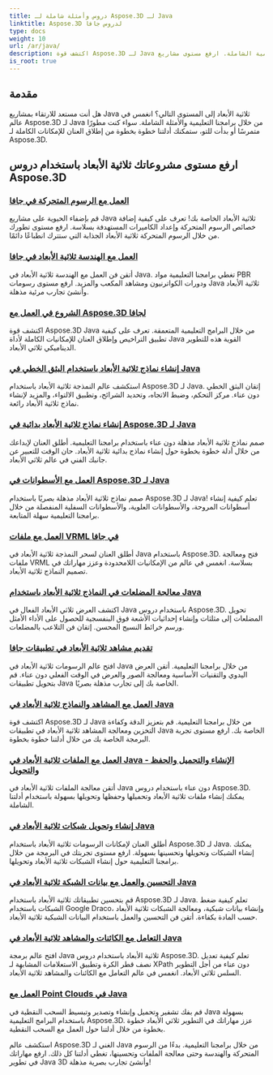 ```yaml
---
title: دروس وأمثلة شاملة لـ Aspose.3D لـ Java
linktitle: Aspose.3D لدروس جافا
type: docs
weight: 10
url: /ar/java/
description: اكتشف قوة Aspose.3D لـ Java من خلال البرامج التعليمية الشاملة. ارفع مستوى مشاريع Java ثلاثية الأبعاد الخاصة بك من خلال البرامج التعليمية حول الرسوم المتحركة والهندسة والترخيص والمزيد!
is_root: true
---
```

## مقدمة

هل أنت مستعد للارتقاء بمشاريع Java ثلاثية الأبعاد إلى المستوى التالي؟ انغمس في عالم Aspose.3D لـ Java من خلال برامجنا التعليمية والأمثلة الشاملة. سواء كنت مطورًا متمرسًا أو بدأت للتو، ستمكنك أدلتنا خطوة بخطوة من إطلاق العنان للإمكانات الكاملة لـ Aspose.3D.

## ارفع مستوى مشروعاتك ثلاثية الأبعاد باستخدام دروس Aspose.3D

### [العمل مع الرسوم المتحركة في جافا](./animations/)

قم بإضفاء الحيوية على مشاريع Java ثلاثية الأبعاد الخاصة بك! تعرف على كيفية إضافة خصائص الرسوم المتحركة وإعداد الكاميرات المستهدفة بسلاسة. ارفع مستوى تطورك من خلال الرسوم المتحركة ثلاثية الأبعاد الجذابة التي ستترك انطباعًا دائمًا.

### [العمل مع الهندسة ثلاثية الأبعاد في جافا](./geometry/)

أتقن فن العمل مع الهندسة ثلاثية الأبعاد في Java. تغطي برامجنا التعليمية مواد PBR ودورات الكواترنيون ومشاهد المكعب والمزيد. ارفع مستوى رسومات Java ثلاثية الأبعاد وأنشئ تجارب مرئية مذهلة.

### [الشروع في العمل مع Aspose.3D لجافا](./licensing/)

اكتشف قوة Aspose.3D Java من خلال البرامج التعليمية المتعمقة. تعرف على كيفية تطبيق التراخيص وإطلاق العنان للإمكانيات الكاملة لأداة Java القوية هذه للتطوير الديناميكي ثلاثي الأبعاد.

### [إنشاء نماذج ثلاثية الأبعاد باستخدام البثق الخطي في Java](./linear-extrusion/)

استكشف عالم النمذجة ثلاثية الأبعاد باستخدام Aspose.3D لـ Java. إتقان البثق الخطي دون عناء. مركز التحكم، وضبط الاتجاه، وتحديد الشرائح، وتطبيق الالتواء، والمزيد لإنشاء نماذج ثلاثية الأبعاد رائعة.

### [إنشاء نماذج ثلاثية الأبعاد بدائية في Aspose.3D لـ Java](./primitive-3d-models/)

صمم نماذج ثلاثية الأبعاد مذهلة دون عناء باستخدام برامجنا التعليمية. أطلق العنان لإبداعك من خلال أدلة خطوة بخطوة حول إنشاء نماذج بدائية ثلاثية الأبعاد. حان الوقت للتعبير عن جانبك الفني في عالم ثلاثي الأبعاد.

### [العمل مع الأسطوانات في Aspose.3D لـ Java](./cylinders/)

صمم نماذج ثلاثية الأبعاد مذهلة بصريًا باستخدام Aspose.3D لـ Java! تعلم كيفية إنشاء أسطوانات المروحة، والأسطوانات العلوية، والأسطوانات السفلية المنفصلة من خلال برامجنا التعليمية سهلة المتابعة.

### [العمل مع ملفات VRML في جافا](./vrml-files/)

أطلق العنان لسحر النمذجة ثلاثية الأبعاد في Java باستخدام Aspose.3D. فتح ومعالجة ملفات VRML بسلاسة. انغمس في عالم من الإمكانيات اللامحدودة وعزز مهاراتك في تصميم النماذج ثلاثية الأبعاد.

### [معالجة المضلعات في النماذج ثلاثية الأبعاد باستخدام Java](./polygon/)

اكتشف العرض ثلاثي الأبعاد الفعال في Java باستخدام دروس Aspose.3D. تحويل المضلعات إلى مثلثات وإنشاء إحداثيات الأشعة فوق البنفسجية للحصول على الأداء الأمثل ورسم خرائط النسيج المحسن. إتقان فن التلاعب بالمضلعات.

### [تقديم مشاهد ثلاثية الأبعاد في تطبيقات جافا](./rendering-3d-scenes/)

افتح عالم الرسومات ثلاثية الأبعاد في Java من خلال برامجنا التعليمية. أتقن العرض اليدوي والتقنيات الأساسية ومعالجة الصور والعرض في الوقت الفعلي دون عناء. قم بتحويل تطبيقات Java الخاصة بك إلى تجارب مذهلة بصريًا.

### [العمل مع المشاهد والنماذج ثلاثية الأبعاد في Java](./3d-scenes-and-models/)

اكتشف قوة Aspose.3D لـ Java من خلال برامجنا التعليمية. قم بتعزيز الدقة وكفاءة التخزين ومعالجة المشاهد ثلاثية الأبعاد في تطبيقات Java الخاصة بك. ارفع مستوى تجربة البرمجة الخاصة بك من خلال أدلتنا خطوة بخطوة.

### [العمل مع الملفات ثلاثية الأبعاد في Java - الإنشاء والتحميل والحفظ والتحويل](./load-and-save/)

أتقن معالجة الملفات ثلاثية الأبعاد في Java دون عناء باستخدام دروس Aspose.3D. يمكنك إنشاء ملفات ثلاثية الأبعاد وتحميلها وحفظها وتحويلها بسهولة باستخدام أدلتنا الشاملة.

### [إنشاء وتحويل شبكات ثلاثية الأبعاد في Java](./transforming-3d-meshes/)

أطلق العنان لإمكانات الرسومات ثلاثية الأبعاد باستخدام Aspose.3D لـ Java. يمكنك إنشاء الشبكات وتحويلها وتحسينها بسهولة. ارفع مستوى تجربتك في البرمجة من خلال برامجنا التعليمية حول إنشاء الشبكات ثلاثية الأبعاد وتحويلها.

### [التحسين والعمل مع بيانات الشبكة ثلاثية الأبعاد في Java](./3d-mesh-data/)

قم بتحسين تطبيقاتك ثلاثية الأبعاد باستخدام Aspose.3D لـ Java. تعلم كيفية ضغط الشبكات باستخدام Google Draco، وإنشاء بيانات شبكية، ومعالجة الشبكات ثلاثية الأبعاد حسب المادة بكفاءة. أتقن فن التحسين والعمل باستخدام البيانات الشبكية ثلاثية الأبعاد.

### [التعامل مع الكائنات والمشاهد ثلاثية الأبعاد في Java](./3d-objects-and-scenes/)

افتح عالم برمجة Java ثلاثية الأبعاد باستخدام دروس Aspose.3D. تعلم كيفية تعديل نصف قطر الكرة وتطبيق الاستعلامات المشابهة لـ XPath دون عناء من أجل التطوير السلس ثلاثي الأبعاد. انغمس في عالم التعامل مع الكائنات والمشاهد ثلاثية الأبعاد.

### [العمل مع Point Clouds في Java](./point-clouds/)

قم بفك تشفير وتحميل وإنشاء وتصدير وتبسيط السحب النقطية في Java بسهولة باستخدام البرامج التعليمية Aspose.3D. عزز مهاراتك في التطوير ثلاثي الأبعاد خطوة بخطوة من خلال أدلتنا حول العمل مع السحب النقطية.

استكشف عالم Aspose.3D الغني لـ Java من خلال برامجنا التعليمية. بدءًا من الرسوم المتحركة والهندسة وحتى معالجة الملفات وتحسينها، تغطي أدلتنا كل ذلك. ارفع مهاراتك في تطوير Java 3D وأنشئ تجارب بصرية مذهلة!